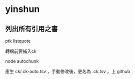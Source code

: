 # yinshun


## 列出所有引用之書
ptk listquote



轉檔前要補入ck

node autochunk

產生 ck/.ck-auto.tsv ，手動修改後，更名為 .ck.tsv ，上 github
